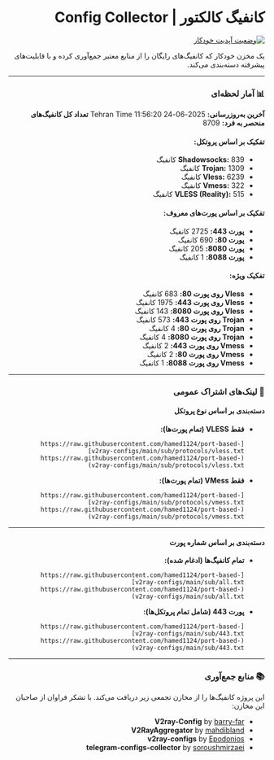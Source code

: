 <div dir="rtl">

# کانفیگ کالکتور | Config Collector

[![وضعیت آپدیت خودکار](https://github.com/hamed1124/port-based-v2ray-configs/actions/workflows/main.yml/badge.svg)](https://github.com/hamed1124/port-based-v2ray-configs/actions/workflows/main.yml)

یک مخزن خودکار که کانفیگ‌های رایگان را از منابع معتبر جمع‌آوری کرده و با قابلیت‌های پیشرفته دسته‌بندی می‌کند.

---

### 📊 آمار لحظه‌ای

<!-- STATS_START -->
**آخرین به‌روزرسانی:** 2025-06-24 11:56:20 Tehran Time
**تعداد کل کانفیگ‌های منحصر به فرد:** 8709

#### تفکیک بر اساس پروتکل:
- **Shadowsocks:** 839 کانفیگ
- **Trojan:** 1309 کانفیگ
- **Vless:** 6239 کانفیگ
- **Vmess:** 322 کانفیگ
- **VLESS (Reality):** 515 کانفیگ

#### تفکیک بر اساس پورت‌های معروف:
- **پورت 443:** 2725 کانفیگ
- **پورت 80:** 690 کانفیگ
- **پورت 8080:** 205 کانفیگ
- **پورت 8088:** 1 کانفیگ

#### تفکیک ویژه:
- **Vless روی پورت 80:** 683 کانفیگ
- **Vless روی پورت 443:** 1975 کانفیگ
- **Vless روی پورت 8080:** 143 کانفیگ
- **Trojan روی پورت 443:** 573 کانفیگ
- **Trojan روی پورت 80:** 4 کانفیگ
- **Trojan روی پورت 8080:** 4 کانفیگ
- **Vmess روی پورت 443:** 2 کانفیگ
- **Vmess روی پورت 80:** 2 کانفیگ
- **Vmess روی پورت 8088:** 1 کانفیگ
<!-- STATS_END -->

<!-- SOURCE_STATS_START -->
<!-- این بخش فقط در برنچ بتا نمایش داده می‌شود -->
<!-- SOURCE_STATS_END -->

---

### 🚀 لینک‌های اشتراک عمومی

#### دسته‌بندی بر اساس نوع پروتکل

- **فقط VLESS (تمام پورت‌ها):**
  ```
  [https://raw.githubusercontent.com/hamed1124/port-based-v2ray-configs/main/sub/protocols/vless.txt](https://raw.githubusercontent.com/hamed1124/port-based-v2ray-configs/main/sub/protocols/vless.txt)
  ```
- **فقط VMess (تمام پورت‌ها):**
  ```
  [https://raw.githubusercontent.com/hamed1124/port-based-v2ray-configs/main/sub/protocols/vmess.txt](https://raw.githubusercontent.com/hamed1124/port-based-v2ray-configs/main/sub/protocols/vmess.txt)
  ```

---

#### دسته‌بندی بر اساس شماره پورت

- **تمام کانفیگ‌ها (ادغام شده):**
  ```
  [https://raw.githubusercontent.com/hamed1124/port-based-v2ray-configs/main/sub/all.txt](https://raw.githubusercontent.com/hamed1124/port-based-v2ray-configs/main/sub/all.txt)
  ```
- **پورت 443 (شامل تمام پروتکل‌ها):**
  ```
  [https://raw.githubusercontent.com/hamed1124/port-based-v2ray-configs/main/sub/443.txt](https://raw.githubusercontent.com/hamed1124/port-based-v2ray-configs/main/sub/443.txt)
  ```

---

### 📚 منابع جمع‌آوری

این پروژه کانفیگ‌ها را از مخازن تجمعی زیر دریافت می‌کند. با تشکر فراوان از صاحبان این مخازن:

- **V2ray-Config** by [barry-far](https://github.com/barry-far/V2ray-Config)
- **V2RayAggregator** by [mahdibland](https://github.com/mahdibland/V2RayAggregator)
- **v2ray-configs** by [Epodonios](https://github.com/Epodonios/v2ray-configs)
- **telegram-configs-collector** by [soroushmirzaei](https://github.com/soroushmirzaei/telegram-configs-collector)

</div>

